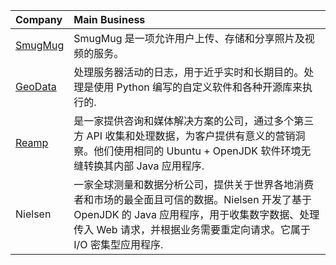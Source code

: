 |Company | Main Business
|:-|:-|
|[SmugMug](http://smugmug.com/)|SmugMug 是一项允许用户上传、存储和分享照片及视频的服务。
|[GeoData](https://www.geodata.no/)|处理服务器活动的日志，用于近乎实时和长期目的。处理是使用 Python 编写的自定义软件和各种开源库来执行的.
|[Reamp](https://www.reamp.com.br/en/index.html)|是一家提供咨询和媒体解决方案的公司，通过多个第三方 API 收集和处理数据，为客户提供有意义的营销洞察。他们使用相同的 Ubuntu + OpenJDK 软件环境无缝转换其内部 Java 应用程序.
|Nielsen|一家全球测量和数据分析公司，提供关于世界各地消费者和市场的最全面且可信的数据。Nielsen 开发了基于 OpenJDK 的 Java 应用程序，用于收集数字数据、处理传入 Web 请求，并根据业务需要重定向请求。它属于 I/O 密集型应用程序.
